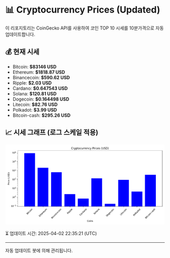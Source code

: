 
# 📊 Cryptocurrency Prices (Updated)

이 리포지토리는 CoinGecko API를 사용하여 코인 TOP 10 시세를 10분가격으로 자동 업데이트합니다.

## 💰 현재 시세
- Bitcoin: **$83146 USD**
- Ethereum: **$1818.87 USD**
- Binancecoin: **$590.62 USD**
- Ripple: **$2.03 USD**
- Cardano: **$0.647543 USD**
- Solana: **$120.81 USD**
- Dogecoin: **$0.164498 USD**
- Litecoin: **$82.76 USD**
- Polkadot: **$3.99 USD**
- Bitcoin-cash: **$295.26 USD**

## 📈 시세 그래프 (로그 스케일 적용)
![Crypto Prices](crypto_prices.png)

⏳ 업데이트 시간: 2025-04-02 22:35:21 (UTC)

---
자동 업데이트 봇에 의해 관리됩니다.
